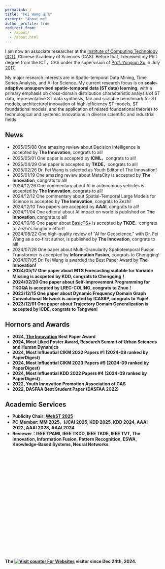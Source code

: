```yaml
---
permalink: /
title: "Fei Wang 王飞"
excerpt: "About me"
author_profile: true
redirect_from: 
  - /about/
  - /about.html
---
```


I am now an associate researcher at the [Institute of Computing Technology (ICT)](http://www.ict.cas.cn/), Chinese Academy of Sciences (CAS). 
Before that, I received my PhD degree from the ICT，CAS under the supervision of [Prof. Yongjun Xu](https://www.ict.ac.cn/sourcedb/cn/jssrck/200909/t20090917_2496751.html) in July 2017. 

My major research interests are in Spatio-temporal Data Mining, Time Series Analysis, and AI for Science. My current research focus is on <b>scale-adaptive unsupervised spatio-temporal data (ST data) learning</b>, with a primary emphasis on cross-domain distribution characteristic analysis of ST data, representative ST data synthesis, fair and scalable benchmark for ST models, architectural innovation of high-efficiency ST models, ST foundational models, and the application of related foundational theories to technological and systemic innovations in diverse scientific and industrial fields.


News
------
* 2025/05/08 One amazing review about Decision Intelligence is accepted by <b>The Innovation</b>, congrats to all!
* 2025/05/01 One paper is accepted by <b>ICML</b>，congrats to all!
* 2025/04/29 One paper is accepted by <b>TKDE</b>，congrats to all!
* 2025/02/26 Dr. Fei Wang is selected as Youth Editor of The Innovation!
* 2025/01/19 One amazing review about MetaCity is accepted by <b>The Innovation</b>, congrats to all!
* 2024/12/26 One commentary about AI in autonomous vehicles is accepted by <b>The Innovation</b>, congrats to all!
* 2024/12/12 One commentary about Spatial-Temporal Large Models for Science is accepted by <b>The Innovation</b>, congrats to Zezhi!
* 2024/12/10 Two papers are accepted by <b>AAAI</b>, congrats to all!
* 2024/11/04 One editoral about AI impact on world is published on <b>The Innovation</b>, congrats to all!
* 2024/10/16 One paper about [BasicTS+](https://github.com/GestaltCogTeam/BasicTS) is accepted by <b>TKDE</b>，congrats to Zezhi's longtime effort!
* 2024/08/22 One high-quality review of "AI for Geoscience," with Dr. Fei Wang as a co-first author, is published by <b>The Innovation</b>, congrats to all!
* 2024/07/28 One paper about Multi-Granularity Spatiotemporal Fusion Transformer is accepted by <b>Information Fusion</b>, congrats to Chengqing!
* 2024/07/05 Dr. Fei Wang is awarded the Best Paper Award by <b>The Innovation!
* 2024/05/17 One paper about MTS Forecasting suitable for Variable Missing is accpeted by <b>KDD</b>, congrats to Chengqing！
* 2024/02/20 One paper about Self-Improvement Programming for TKGQA is accepted by <b>LREC-COLING</b>, congrats to Zhuo！
* 2023/12/15 One paper about Dynamic Frequency Domain Graph Convolutional Network is accepted by <b>ICASSP</b>, congrats to Yujie! 
* 2023/12/01 One paper about Trajectory Domain Generalization is accepted by <b>ICDE</b>, congrats to Tangwen!

Hornors and Awards
------
* 2024, [The Innovation](https://www.cell.com/the-innovation/home) Best Paper Award
* 2024, Most Liked Poster Award, Research Summit of Urban Sciences and Human Dynamics
* 2024, Most Influential CIKM 2022 Papers #1 (2024-09 ranked by PaperDigest)
* 2024, Most Influential CIKM 2023 Papers #5 (2024-09 ranked by PaperDigest)
* 2024, Most Influential KDD 2022 Papers #4 (2024-09 ranked by PaperDigest)
* 2022, Youth Innovation Promotion Association of CAS
* 2022, DASFAA Best Student Paper (DASFAA 2022)


Academic Services
------
* Publicity Chair: [WebST 2025](https://webst2025.netlify.app/organizer)
* PC Member: MM 2025，IJCAI 2025, KDD 2025, KDD 2024, AAAI 2022, AAAI 2023, AAAI 2024
* Reviewer：IEEE TPAMI, IEEE TKDD, IEEE TKDE, IEEE TVT, The Innovation, Information Fusion, Pattern Recognition, ESWA, Knowledge-Based Systems, Neural Networks

<!--<a href="https://clustrmaps.com/site/17p9b" title="Visit tracker"><img src="//www.clustrmaps.com/map_v2.png?d=_x7tqyOr885brXGvZjrsKqXa4MFwSfmlCNrM9Pdv_q4&cl=ffffff" /></a>-->
   
<br>

<!--<a href="https://clustrmaps.com/site/1c3fi"  title="ClustrMaps"><img src="//www.clustrmaps.com/map_v2.png?d=DHwDGXrEWOK3pCKP8r-i6-blHzFOinsxqTdOfoVY7lI&cl=ffffff" /></a>-->
<div style=" width:300px; height:300px;"><script type="text/javascript" id="clstr_globe" src="//clustrmaps.com/globe.js?d=DHwDGXrEWOK3pCKP8r-i6-blHzFOinsxqTdOfoVY7lI"></script></div>

<br>

<!-- hitwebcounter Code START -->
The <a href="https://www.hitwebcounter.com" target="_blank">
<img src="https://hitwebcounter.com/counter/counter.php?page=18047257&style=0032&nbdigits=6&type=page&initCount=0" title="Counter Widget" Alt="Visit counter For Websites"   border="0" /></a> visitor since Dec 24th, 2024.                    
